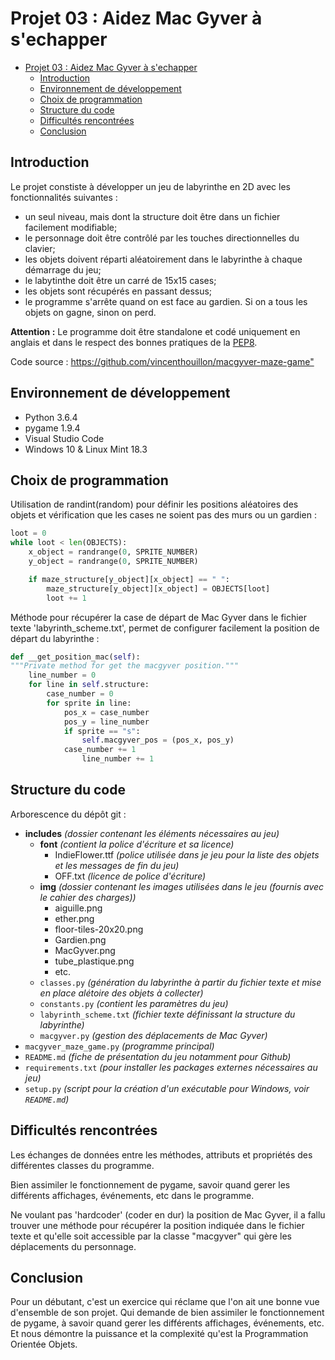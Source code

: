 # Projet 03 : Aidez Mac Gyver à s'echapper

- [Projet 03 : Aidez Mac Gyver à s'echapper](#projet-03--aidez-mac-gyver-%C3%A0-sechapper)
    - [Introduction](#introduction)
    - [Environnement de développement](#environnement-de-d%C3%A9veloppement)
    - [Choix de programmation](#choix-de-programmation)
    - [Structure du code](#structure-du-code)
    - [Difficultés rencontrées](#difficult%C3%A9s-rencontr%C3%A9es)
    - [Conclusion](#conclusion)

## Introduction

Le projet constiste à développer un jeu de labyrinthe en 2D avec les fonctionnalités suivantes :

- un seul niveau, mais dont la structure doit être dans un fichier facilement modifiable;
- le personnage doit être contrôlé par les touches directionnelles du clavier;
- les objets doivent réparti aléatoirement dans le labyrinthe à chaque démarrage du jeu;
- le labytinthe doit être un carré de 15x15 cases;
- les objets sont récupérés en passant dessus;
- le programme s'arrête quand on est face au gardien. Si on a tous les objets on gagne, sinon on perd.

**Attention :** Le programme doit être standalone et codé uniquement en anglais et dans le respect des bonnes pratiques de la [PEP8](https://www.python.org/dev/peps/pep-0008/).

Code source : <https://github.com/vincenthouillon/macgyver-maze-game">

## Environnement de développement

- Python 3.6.4
- pygame 1.9.4
- Visual Studio Code
- Windows 10 & Linux Mint 18.3

## Choix de programmation

Utilisation de randint(random) pour définir les positions aléatoires des objets et vérification que les cases ne soient pas des murs ou un gardien :

```python
loot = 0
while loot < len(OBJECTS):
    x_object = randrange(0, SPRITE_NUMBER)
    y_object = randrange(0, SPRITE_NUMBER)

    if maze_structure[y_object][x_object] == " ":
        maze_structure[y_object][x_object] = OBJECTS[loot]
        loot += 1
```

Méthode pour récupérer la case de départ de Mac Gyver dans le fichier texte 'labyrinth_scheme.txt', permet de configurer facilement la position de départ du labyrinthe :

```python
def __get_position_mac(self):
"""Private method for get the macgyver position."""
    line_number = 0
    for line in self.structure:
        case_number = 0
        for sprite in line:
            pos_x = case_number
            pos_y = line_number
            if sprite == "s":
                self.macgyver_pos = (pos_x, pos_y)
            case_number += 1
                line_number += 1
```

## Structure du code

Arborescence du dépôt git :

- **includes** _(dossier contenant les éléments nécessaires au jeu)_
  - **font** _(contient la police d'écriture et sa licence)_
    - IndieFlower.ttf _(police utilisée dans je jeu pour la liste des objets et les messages de fin du jeu)_
    - OFF.txt _(licence de police d'écriture)_
  - **img** _(dossier contenant les images utilisées dans le jeu (fournis avec le cahier des charges))_
    - aiguille.png
    - ether.png
    - floor-tiles-20x20.png
    - Gardien.png
    - MacGyver.png
    - tube_plastique.png
    - etc.
  - `classes.py` _(génération du labyrinthe à partir du fichier texte et mise en place alétoire des objets à collecter)_
  - `constants.py` _(contient les paramètres du jeu)_
  - `labyrinth_scheme.txt` _(fichier texte définissant la structure du labyrinthe)_
  - `macgyver.py` _(gestion des déplacements de Mac Gyver)_
- `macgyver_maze_game.py` _(programme principal)_
- `README.md` _(fiche de présentation du jeu notamment pour Github)_
- `requirements.txt` _(pour installer les packages externes nécessaires au jeu)_
- `setup.py` _(script pour la création d'un exécutable pour Windows, voir `README.md`)_

## Difficultés rencontrées

Les échanges de données entre les méthodes, attributs et propriétés des différentes classes du programme.

Bien assimiler le fonctionnement de pygame, savoir quand gerer les différents affichages, événements, etc dans le programme.

Ne voulant pas 'hardcoder' (coder en dur) la position de Mac Gyver, il a fallu trouver une méthode pour récupérer la position indiquée dans le fichier texte et qu'elle soit accessible par la classe "macgyver" qui gère les déplacements du personnage.

## Conclusion

Pour un débutant, c'est un exercice qui réclame que l'on ait une bonne vue d'ensemble de son projet. Qui demande de bien assimiler le fonctionnement de pygame, à savoir quand gerer les différents affichages, événements, etc. Et nous démontre la puissance et la complexité qu'est la Programmation Orientée Objets.
